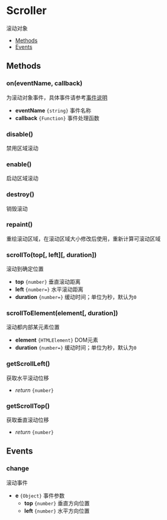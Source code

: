 Scroller
===

滚动对象

* [Methods](#methods)
* [Events](#events)

## Methods

### on(eventName, callback)

为滚动对象事件，具体事件请参考[事件说明](#events)

* **eventName** `{string}` 事件名称
* **callback** `{Function}` 事件处理函数

### disable()

禁用区域滚动

### enable()

启动区域滚动

### destroy()

销毁滚动

### repaint()

重绘滚动区域，在滚动区域大小修改后使用，重新计算可滚动区域

### scrollTo(top[, left][, duration])

滚动到确定位置

* **top** `{number}` 垂直滚动距离
* **left** `{number=}` 水平滚动距离
* **duration** `{number=}` 缓动时间；单位为秒，默认为`0`

### scrollToElement(element[, duration])

滚动都内部某元素位置

* **element** `{HTMLElement}` DOM元素
* **duration** `{number=}` 缓动时间；单位为秒，默认为`0`

### getScrollLeft()

获取水平滚动位移

* _return_ `{number}`

### getScrollTop()

获取垂直滚动位移

* _return_ `{number}`

## Events

### change

滚动事件

* **e** `{Object}` 事件参数
    * **top** `{number}` 垂直方向位置
    * **left** `{number}` 水平方向位置
